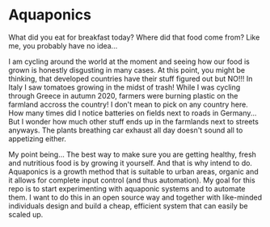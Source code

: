 # Aquaponics

What did you eat for breakfast today? Where did that food come from? Like me, you probably have no idea...

I am cycling around the world at the moment and seeing how our food is grown is honestly disgusting in many cases. At this point, you might be thinking, that developed countries have their stuff figured out but NO!!! In Italy I saw tomatoes growing in the midst of trash! While I was cycling through Greece in autumn 2020, farmers were burning plastic on the farmland accross the country! I don't mean to pick on any country here. How many times did I notice batteries on fields next to roads in Germany... But I wonder how much other stuff ends up in the farmlands next to streets anyways. The plants breathing car exhaust all day doesn't sound all to appetizing either.

My point being...
The best way to make sure you are getting healthy, fresh and nutritious food is by growing it yourself. And that is why intend to do. Aquaponics is a growth method that is suitable to urban areas, organic and it allows for complete input control (and thus automation). My goal for this repo is to start experimenting with aquaponic systems and to automate them. I want to do this in an open source way and together with like-minded individuals design and build a cheap, efficient system that can easily be scaled up.
